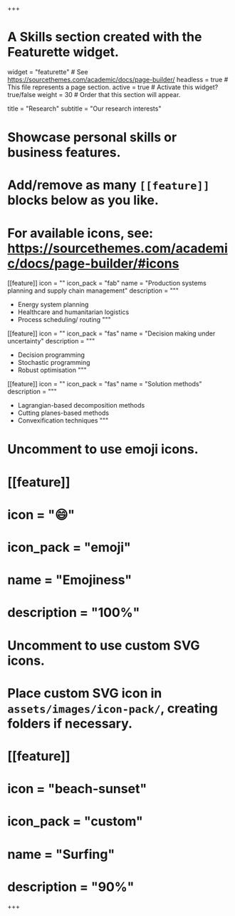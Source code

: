 +++
# A Skills section created with the Featurette widget.
widget = "featurette"  # See https://sourcethemes.com/academic/docs/page-builder/
headless = true  # This file represents a page section.
active = true  # Activate this widget? true/false
weight = 30  # Order that this section will appear.

title = "Research"
subtitle = "Our research interests"

# Showcase personal skills or business features.
#
# Add/remove as many `[[feature]]` blocks below as you like.
#
# For available icons, see: https://sourcethemes.com/academic/docs/page-builder/#icons

[[feature]]
  icon = ""
  icon_pack = "fab"
  name = "Production systems planning and supply chain management"
  description = """
  - Energy system planning
  - Healthcare and humanitarian logistics
  - Process scheduling/ routing
  """

[[feature]]
  icon = ""
  icon_pack = "fas"
  name = "Decision making under uncertainty"
  description = """
  - Decision programming
  - Stochastic programming
  - Robust optimisation
  """

[[feature]]
  icon = ""
  icon_pack = "fas"
  name = "Solution methods"
  description = """
  - Lagrangian-based decomposition methods
  - Cutting planes-based methods
  - Convexification techniques
  """

# Uncomment to use emoji icons.
# [[feature]]
#  icon = ":smile:"
#  icon_pack = "emoji"
#  name = "Emojiness"
#  description = "100%"

# Uncomment to use custom SVG icons.
# Place custom SVG icon in `assets/images/icon-pack/`, creating folders if necessary.
# [[feature]]
#  icon = "beach-sunset"
#  icon_pack = "custom"
#  name = "Surfing"
#  description = "90%"

+++
